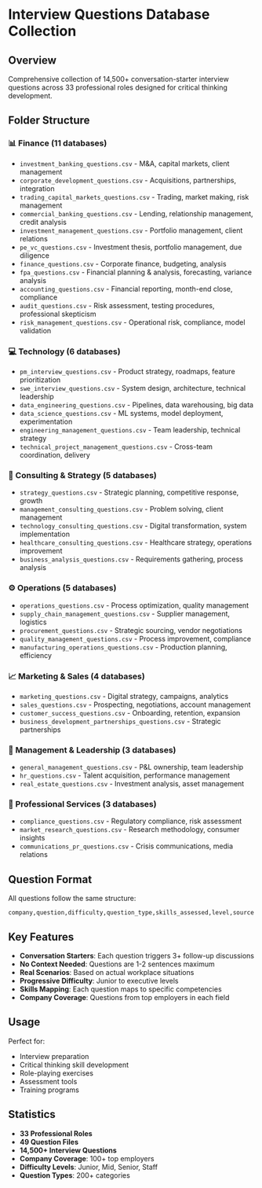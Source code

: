 # Interview Questions Database Collection

## Overview
Comprehensive collection of 14,500+ conversation-starter interview questions across 33 professional roles designed for critical thinking development.

## Folder Structure

### 📊 Finance (11 databases)
- `investment_banking_questions.csv` - M&A, capital markets, client management
- `corporate_development_questions.csv` - Acquisitions, partnerships, integration  
- `trading_capital_markets_questions.csv` - Trading, market making, risk management
- `commercial_banking_questions.csv` - Lending, relationship management, credit analysis
- `investment_management_questions.csv` - Portfolio management, client relations
- `pe_vc_questions.csv` - Investment thesis, portfolio management, due diligence
- `finance_questions.csv` - Corporate finance, budgeting, analysis
- `fpa_questions.csv` - Financial planning & analysis, forecasting, variance analysis
- `accounting_questions.csv` - Financial reporting, month-end close, compliance
- `audit_questions.csv` - Risk assessment, testing procedures, professional skepticism
- `risk_management_questions.csv` - Operational risk, compliance, model validation

### 💻 Technology (6 databases)
- `pm_interview_questions.csv` - Product strategy, roadmaps, feature prioritization
- `swe_interview_questions.csv` - System design, architecture, technical leadership
- `data_engineering_questions.csv` - Pipelines, data warehousing, big data
- `data_science_questions.csv` - ML systems, model deployment, experimentation
- `engineering_management_questions.csv` - Team leadership, technical strategy
- `technical_project_management_questions.csv` - Cross-team coordination, delivery

### 🎯 Consulting & Strategy (5 databases)  
- `strategy_questions.csv` - Strategic planning, competitive response, growth
- `management_consulting_questions.csv` - Problem solving, client management
- `technology_consulting_questions.csv` - Digital transformation, system implementation
- `healthcare_consulting_questions.csv` - Healthcare strategy, operations improvement
- `business_analysis_questions.csv` - Requirements gathering, process analysis

### ⚙️ Operations (5 databases)
- `operations_questions.csv` - Process optimization, quality management
- `supply_chain_management_questions.csv` - Supplier management, logistics
- `procurement_questions.csv` - Strategic sourcing, vendor negotiations
- `quality_management_questions.csv` - Process improvement, compliance
- `manufacturing_operations_questions.csv` - Production planning, efficiency

### 📈 Marketing & Sales (4 databases)
- `marketing_questions.csv` - Digital strategy, campaigns, analytics
- `sales_questions.csv` - Prospecting, negotiations, account management
- `customer_success_questions.csv` - Onboarding, retention, expansion
- `business_development_partnerships_questions.csv` - Strategic partnerships

### 👥 Management & Leadership (3 databases)
- `general_management_questions.csv` - P&L ownership, team leadership
- `hr_questions.csv` - Talent acquisition, performance management
- `real_estate_questions.csv` - Investment analysis, asset management

### 🏢 Professional Services (3 databases)
- `compliance_questions.csv` - Regulatory compliance, risk assessment
- `market_research_questions.csv` - Research methodology, consumer insights
- `communications_pr_questions.csv` - Crisis communications, media relations

## Question Format
All questions follow the same structure:
```csv
company,question,difficulty,question_type,skills_assessed,level,source
```

## Key Features
- **Conversation Starters**: Each question triggers 3+ follow-up discussions
- **No Context Needed**: Questions are 1-2 sentences maximum
- **Real Scenarios**: Based on actual workplace situations
- **Progressive Difficulty**: Junior to executive levels
- **Skills Mapping**: Each question maps to specific competencies
- **Company Coverage**: Questions from top employers in each field

## Usage
Perfect for:
- Interview preparation
- Critical thinking skill development
- Role-playing exercises
- Assessment tools
- Training programs

## Statistics
- **33 Professional Roles**
- **49 Question Files**
- **14,500+ Interview Questions**
- **Company Coverage**: 100+ top employers
- **Difficulty Levels**: Junior, Mid, Senior, Staff
- **Question Types**: 200+ categories
